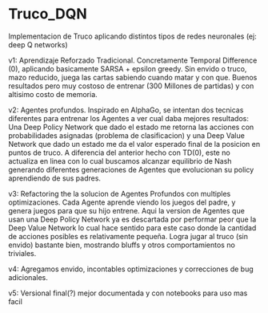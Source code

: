 # Truco_DQN
Implementacion de Truco aplicando distintos tipos de redes neuronales (ej: deep Q networks)

v1: Aprendizaje Reforzado Tradicional. Concretamente Temporal Difference (0), aplicando basicamente SARSA + epsilon greedy. Sin envido o truco, mazo reducido, juega las cartas sabiendo cuando matar y con que. 
Buenos resultados pero muy costoso de entrenar (300 Millones de partidas) y con altisimo costo de memoria.

v2: Agentes profundos. Inspirado en AlphaGo, se intentan dos tecnicas diferentes para entrenar los Agentes a ver cual daba mejores resultados: Una Deep Policy Network que dado el estado me retorna las acciones con probabilidades asignadas (problema de clasificacion) y una Deep Value Network que dado un estado me da el valor esperado final de la posicion en puntos de truco. A diferencia del anterior hecho con TD(0), este no actualiza en linea con lo cual buscamos alcanzar equilibrio de Nash generando diferentes generaciones de Agentes que evolucionan su policy aprendiendo de sus padres. 

v3: Refactoring the la solucion de Agentes Profundos con multiples optimizaciones. Cada Agente aprende viendo los juegos del padre, y genera juegos para que su hijo entrene. Aqui la version de Agentes que usan una Deep Policy Network ya es descartada por performar peor que la Deep Value Network lo cual hace sentido para este caso donde la cantidad de acciones posibles es relativamente pequeña. Logra jugar al truco (sin envido) bastante bien, mostrando bluffs y otros comportamientos no triviales.

v4: Agregamos envido, incontables optimizaciones y correcciones de bug adicionales.

v5: Versional final(?) mejor documentada y con notebooks para uso mas facil
